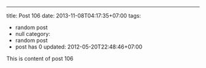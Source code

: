 ---
title: Post 106
date: 2013-11-08T04:17:35+07:00
tags:
  - random post
  - null
category:
  - random post
  - post has 0
updated: 2012-05-20T22:48:46+07:00

This is content of post 106